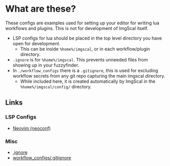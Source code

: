 
# What are these?

These configs are examples used for setting up your editor for writing lua workflows and plugins.
This is not for development of ImgScal itself.

* LSP configs for lua should be placed in the top level directory you have open for development.
  * This can be inside `%home%/imgscal`, or in each workflow/plugin directory.
* `.ignore` is for `%home%/imgscal`. This prevents unneeded files from showing up in your fuzzyfinder.
* In `./workflow_configs` there is a `.gitignore`, this is used for excluding workflow secrets from any git repo capturing the main imgscal directory.
  * While included here, it is created automatically by ImgScal in the `%home%/imgscal/config/` directory.

## Links

### LSP Configs

* [Neovim (neoconf)](/editor_configs/lsp/.neoconf.json)

### Misc

* [.ignore](/editor_configs/.ignore)
* [workflow_configs/.gitignore](/editor_configs/workflow_configs/.gitignore)
